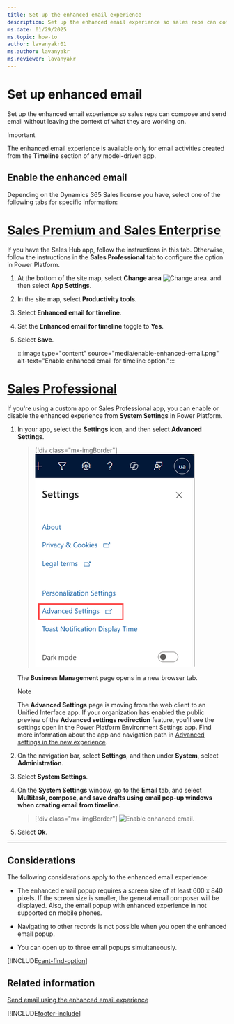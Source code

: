 ```yaml
---
title: Set up the enhanced email experience
description: Set up the enhanced email experience so sales reps can compose and send email without leaving the context of what they are working on.
ms.date: 01/29/2025
ms.topic: how-to
author: lavanyakr01
ms.author: lavanyakr
ms.reviewer: lavanyakr
---
```

# Set up enhanced email 

Set up the enhanced email experience so sales reps can compose and send email without leaving the context of what they are working on.

> [!IMPORTANT]
> The enhanced email experience is available only for email activities created from the **Timeline** section of any model-driven app. 

## Enable the enhanced email

Depending on the Dynamics 365 Sales license you have, select one of the following tabs for specific information: 

# [Sales Premium and Sales Enterprise](#tab/SE)

If you have the Sales Hub app, follow the instructions in this tab. Otherwise, follow the instructions in the **Sales Professional** tab to configure the option in Power Platform.

1. At the bottom of the site map, select **Change area** ![Change area.](media/change-area-icon.png "Change area") and then select **App Settings**.

2. In the site map, select **Productivity tools**.

3. Select **Enhanced email for timeline**.

4. Set the **Enhanced email for timeline** toggle to **Yes**.

5. Select **Save**.

    :::image type="content" source="media/enable-enhanced-email.png" alt-text="Enable enhanced email for timeline option.":::

# [Sales Professional](#tab/SP)

If you're using a custom app or Sales Professional app, you can enable or disable the enhanced experience from **System Settings** in Power Platform.

1. In your app, select the **Settings** icon, and then select **Advanced Settings**.

    > [!div class="mx-imgBorder"]
    > ![Advanced settings.](media/advanced-settings-option.png "Advanced settings")

    The **Business Management** page opens in a new browser tab.
   > [!NOTE]
   > The **Advanced Settings** page is moving from the web client to an Unified Interface app. If your organization has enabled the public preview of the **Advanced settings redirection** feature, you’ll see the settings open in the Power Platform Environment Settings app. Find more information about the app and navigation path in [Advanced settings in the new experience](advanced-settings-new-experience.md).

2. On the navigation bar, select **Settings**, and then under **System**, select **Administration**.

3. Select **System Settings**.

4. On the **System Settings** window, go to the **Email** tab, and select **Multitask, compose, and save drafts using email pop-up windows when creating email from timeline**.

    > [!div class="mx-imgBorder"]
    > ![Enable enhanced email.](media/email-tab.png "Enable enhanced email")

5. Select **Ok**.
---

## Considerations 

The following considerations apply to the enhanced email experience:

- The enhanced email popup requires a screen size of at least 600 x 840 pixels. If the screen size is smaller, the general email composer will be displayed. Also, the email popup with enhanced experience in not supported on mobile phones.

- Navigating to other records is not possible when you open the enhanced email popup. 

- You can open up to three email popups simultaneously. 


[!INCLUDE[cant-find-option](../includes/cant-find-option.md)]

## Related information

[Send email using the enhanced email experience](enhanced-email.md)


[!INCLUDE[footer-include](../includes/footer-banner.md)]

